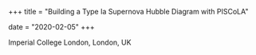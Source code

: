 +++
title = "Building a Type Ia Supernova Hubble Diagram with PISCoLA"

date = "2020-02-05"
+++

Imperial College London, London, UK
